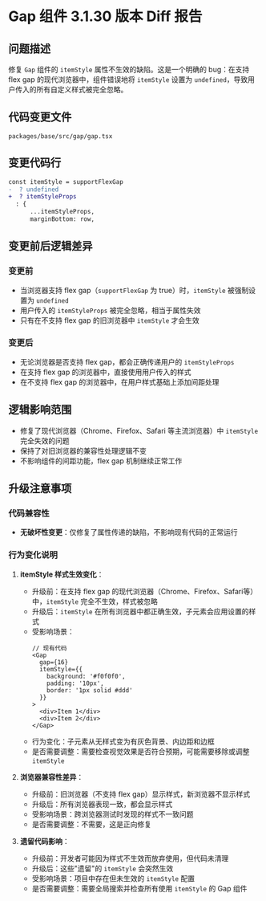 # Gap 组件 3.1.30 版本 Diff 报告

## 问题描述

修复 `Gap` 组件的 `itemStyle` 属性不生效的缺陷。这是一个明确的 bug：在支持 flex gap 的现代浏览器中，组件错误地将 `itemStyle` 设置为 `undefined`，导致用户传入的所有自定义样式被完全忽略。

## 代码变更文件

`packages/base/src/gap/gap.tsx`

## 变更代码行

```diff
const itemStyle = supportFlexGap
-  ? undefined
+  ? itemStyleProps
  : {
      ...itemStyleProps,
      marginBottom: row,
```

## 变更前后逻辑差异

### 变更前
- 当浏览器支持 flex gap（`supportFlexGap` 为 true）时，`itemStyle` 被强制设置为 `undefined`
- 用户传入的 `itemStyleProps` 被完全忽略，相当于属性失效
- 只有在不支持 flex gap 的旧浏览器中 `itemStyle` 才会生效

### 变更后
- 无论浏览器是否支持 flex gap，都会正确传递用户的 `itemStyleProps`
- 在支持 flex gap 的浏览器中，直接使用用户传入的样式
- 在不支持 flex gap 的浏览器中，在用户样式基础上添加间距处理

## 逻辑影响范围
- 修复了现代浏览器（Chrome、Firefox、Safari 等主流浏览器）中 `itemStyle` 完全失效的问题
- 保持了对旧浏览器的兼容性处理逻辑不变
- 不影响组件的间距功能，flex gap 机制继续正常工作

## 升级注意事项

### 代码兼容性
- **无破坏性变更**：仅修复了属性传递的缺陷，不影响现有代码的正常运行

### 行为变化说明

1. **itemStyle 样式生效变化**：
   - 升级前：在支持 flex gap 的现代浏览器（Chrome、Firefox、Safari等）中，`itemStyle` 完全不生效，样式被忽略
   - 升级后：`itemStyle` 在所有浏览器中都正确生效，子元素会应用设置的样式
   - 受影响场景：
     ```tsx
     // 现有代码
     <Gap 
       gap={16}
       itemStyle={{ 
         background: '#f0f0f0', 
         padding: '10px',
         border: '1px solid #ddd'
       }}
     >
       <div>Item 1</div>
       <div>Item 2</div>
     </Gap>
     ```
   - 行为变化：子元素从无样式变为有灰色背景、内边距和边框
   - 是否需要调整：需要检查视觉效果是否符合预期，可能需要移除或调整 `itemStyle`

2. **浏览器兼容性差异**：
   - 升级前：旧浏览器（不支持 flex gap）显示样式，新浏览器不显示样式
   - 升级后：所有浏览器表现一致，都会显示样式
   - 受影响场景：跨浏览器测试时发现的样式不一致问题
   - 是否需要调整：不需要，这是正向修复

3. **遗留代码影响**：
   - 升级前：开发者可能因为样式不生效而放弃使用，但代码未清理
   - 升级后：这些"遗留"的 `itemStyle` 会突然生效
   - 受影响场景：项目中存在但未生效的 `itemStyle` 配置
   - 是否需要调整：需要全局搜索并检查所有使用 `itemStyle` 的 Gap 组件